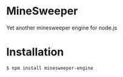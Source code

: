 MineSweeper
====

Yet another minesweeper engine for node.js

# Installation

```
$ npm install minesweeper-engine
```
